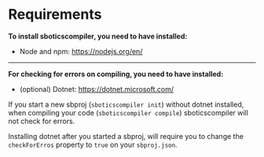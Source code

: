 # Requirements

**To install sboticscompiler, you need to have installed:**
- Node and npm: https://nodejs.org/en/

---

**For checking for errors on compiling, you need to have installed:**
- (optional) Dotnet: https://dotnet.microsoft.com/

If you start a new sbproj (``sboticscompiler init``) without dotnet installed, when compiling your code (``sboticscompiler compile``) sboticscompiler will not check for errors.


Installing dotnet after you started a sbproj, will require you to change the ``checkForErros`` property to ``true`` on your ``sbproj.json``.